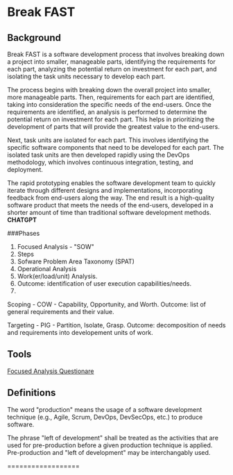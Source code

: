 Break FAST
==========

Background
----------
Break FAST is a software development process that involves breaking down a project into smaller, manageable parts, identifying the requirements for each part, analyzing the potential return on investment for each part, and isolating the task units necessary to develop each part.

The process begins with breaking down the overall project into smaller, more manageable parts. Then, requirements for each part are identified, taking into consideration the specific needs of the end-users. Once the requirements are identified, an analysis is performed to determine the potential return on investment for each part. This helps in prioritizing the development of parts that will provide the greatest value to the end-users.

Next, task units are isolated for each part. This involves identifying the specific software components that need to be developed for each part. The isolated task units are then developed rapidly using the DevOps methodology, which involves continuous integration, testing, and deployment.

The rapid prototyping enables the software development team to quickly iterate through different designs and implementations, incorporating feedback from end-users along the way. The end result is a high-quality software product that meets the needs of the end-users, developed in a shorter amount of time than traditional software development methods.
**CHATGPT**

###Phases
1. Focused Analysis - "SOW"
 1. Steps
  1. Sofware Problem Area Taxonomy (SPAT)
  2. Operational Analysis
  3. Work(er/load/unit) Analysis.
 2. Outcome: identification of user execution capabilities/needs.
2.
Scoping - COW - Capability, Opportunity, and Worth. Outcome: list of general requirements and their value.

Targeting - PIG - Partition, Isolate, Grasp. Outcome: decomposition of needs and requirements into developement units of work.


Tools
-----
[Focused Analysis Questionare](./Tools/Questionares/SOW/)

Definitions
-----------
The word "production" means the usage of a software development technique (e.g., Agile, Scrum, DevOps, DevSecOps, etc.) to produce software.

The phrase "left of development" shall be treated as the activities that are used for pre-production before a given production technique is applied.
Pre-production and "left of development" may be interchangably used.


==================

